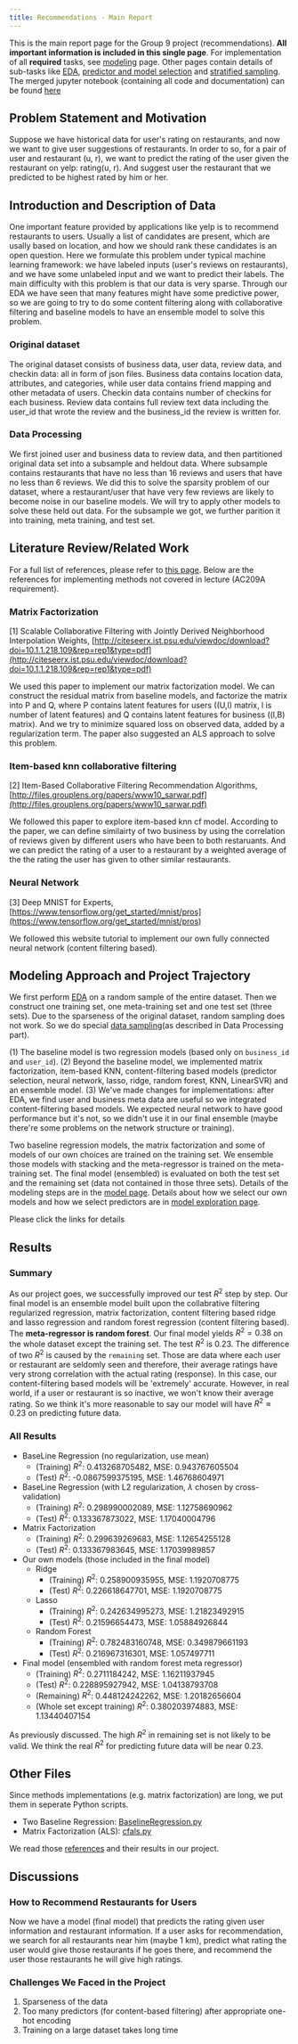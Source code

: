 ```yaml
---
title: Recommendations - Main Report
---
```


This is the main report page for the Group 9 project (recommendations). **All important information is included in this single page**. For implementation of all **required** tasks, see [modeling](model.html) page. Other pages contain details of sub-tasks like [EDA](eda.html), [predictor and model selection](model-exploration.html) and [stratified sampling](data-sampling.html). The merged jupyter notebook (containing all code and documentation) can be found [here](project_merged.html)

## Problem Statement and Motivation

Suppose we have historical data for user's rating on restaurants, and now we want to give user suggestions of restaurants. In order to so, for a pair of user and restaurant (u, r), we want to predict the rating of the user given the restaurant on yelp: rating(u, r). And suggest user the restaurant that we predicted to be highest rated by him or her.

## Introduction and Description of Data

One important feature provided by applications like yelp is to recommend restaurants to users. Usually a list of candidates are present, which are usally based on location, and how we should rank these candidates is an open question. Here we formulate this problem under typical machine learning framework: we have labeled inputs (user's reviews on restaurants), and we have some unlabeled input and we want to predict their labels. The main difficulty with this problem is that our data is very sparse. Through our EDA we have seen that many features might have some predictive power, so we are going to try to do some content filtering along with collaborative filtering and baseline models to have an ensemble model to solve this problem.

### Original dataset

The original dataset consists of business data, user data, review data, and checkin data: all in form of json files. Business data contains location data, attributes, and categories, while user data contains friend mapping and other metadata of users. Checkin data contains number of checkins for each business. Review data contains full review text data including the user_id that wrote the review and the business_id the review is written for. 

### Data Processing

We first joined user and business data to review data, and then partitioned original data set into a subsample and heldout data. Where subsample contains restaurants that have no less than 16 reviews and users that have no less than 6 reviews. We did this to solve the sparsity problem of our dataset, where a restaurant/user that have very few reviews are likely to become noise in our baseline models. We will try to apply other models to solve these held out data.
For the subsample we got, we further parition it into training, meta training, and test set.

## Literature Review/Related Work

For a full list of references, please refer to [this page](reference.html). Below are the references for implementing methods not covered in lecture (AC209A requirement).

### Matrix Factorization

[1] Scalable Collaborative Filtering with Jointly Derived Neighborhood Interpolation Weights, [http://citeseerx.ist.psu.edu/viewdoc/download?doi=10.1.1.218.109&rep=rep1&type=pdf](http://citeseerx.ist.psu.edu/viewdoc/download?doi=10.1.1.218.109&rep=rep1&type=pdf)

We used this paper to implement our matrix factorization model. We can construct the residual matrix from baseline models, and factorize the matrix into P and Q, where P contains latent features for users ((U,l) matrix, l is number of latent features) and Q contains latent features for business ((l,B) matrix). And we try to minimize squared loss on observed data, added by a regularization term. The paper also suggested an ALS approach to solve this problem.  

### Item-based knn collaborative filtering

[2] Item-Based Collaborative Filtering Recommendation Algorithms, [http://files.grouplens.org/papers/www10_sarwar.pdf](http://files.grouplens.org/papers/www10_sarwar.pdf)

We followed this paper to explore item-based knn cf model. According to the paper, we can define similairty of two business by using the correlation of reviews given by different users who have been to both restaruants. And we can predict the rating of a user to a restaurant by a weighted average of the the rating the user has given to other similar restaurants. 

### Neural Network

[3] Deep MNIST for Experts, [https://www.tensorflow.org/get_started/mnist/pros](https://www.tensorflow.org/get_started/mnist/pros)

We followed this website tutorial to implement our own fully connected neural network (content filtering based).

## Modeling Approach and Project Trajectory

We first perform [EDA](eda.html) on a random sample of the entire dataset. Then we construct one training set, one meta-training set and one test set (three sets). Due to the sparseness of the original dataset, random sampling does not work. So we do special [data sampling](data-sampling.html)(as described in Data Processing part).

(1) The baseline model is two regression models (based only on `business_id` and `user_id`). (2) Beyond the baseline model, we implemented matrix factorization, item-based KNN, content-filtering based models (predictor selection, neural network, lasso, ridge, random forest, KNN, LinearSVR) and an ensemble model. (3) We've made changes for implementations: after EDA, we find user and business meta data are useful so we integrated content-filtering based models. We expected neural network to have good performance but it's not, so we didn't use it in our final ensemble (maybe there're some problems on the network structure or training).

Two baseline regression models, the matrix factorization and some of models of our own choices are trained on the training set. We ensemble those models with stacking and the meta-regressor is trained on the meta-training set. The final model (ensembled) is evaluated on both the test set and the remaining set (data not contained in those three sets). Details of the modeling steps are in the [model page](model.html). Details about how we select our own models and how we select predictors are in [model exploration page](model-exploration.html).

Please click the links for details


## Results
### Summary

As our project goes, we successfully improved our test $R^2$ step by step. Our final model is an ensemble model built upon the collabrative filtering regularized regression, matrix factorization, content filtering based ridge and lasso regression and random forest regression (content filtering based). The **meta-regressor is random forest**. Our final model yields $R^2=0.38$ on the whole dataset except the training set. The test $R^2$ is $0.23$. The difference of two $R^2$ is caused by the `remaining` set. Those are data where each user or restaurant are seldomly seen and therefore, their average ratings have very strong correlation with the actual rating (response). In this case, our content-filtering based models will be 'extremely' accurate. However, in real world, if a user or restaurant is so inactive, we won't know their average rating. So we think it's more reasonable to say our model will have $R^2 \approx 0.23$ on predicting future data.

### All Results

+ BaseLine Regression (no regularization, use mean)
  + (Training) $R^2$: 0.413268705482, MSE: 0.943767605504
  + (Test) $R^2$: -0.0867599375195, MSE: 1.46768604971
+ BaseLine Regression (with L2 regularization, $\lambda$ chosen by cross-validation)
  + (Training) $R^2$: 0.298990002089, MSE: 1.12758690962
  + (Test) $R^2$: 0.133367873022, MSE: 1.17040004796
+ Matrix Factorization
  + (Training) $R^2$: 0.299639269683, MSE: 1.12654255128
  + (Test) $R^2$: 0.133367983645, MSE: 1.17039989857
+ Our own models (those included in the final model)
  + Ridge
    + (Training) $R^2$: 0.258900935955, MSE: 1.1920708775
    + (Test) $R^2$: 0.226618647701, MSE: 1.1920708775
  + Lasso
    + (Training) $R^2$: 0.242634995273, MSE: 1.21823492915
    + (Test) $R^2$: 0.21596654473, MSE: 1.05884926844
  + Random Forest
    + (Training) $R^2$: 0.782483160748, MSE: 0.349879661193
    + (Test) $R^2$: 0.216967316301, MSE: 1.057497711
+ Final model (ensembled with random forest meta regressor)
  + (Training) $R^2$: 0.2711184242, MSE: 1.16211937945
  + (Test) $R^2$: 0.228895927942, MSE: 1.04138793708
  + (Remaining) $R^2$: 0.448124242262, MSE: 1.20182656604
  + (Whole set except training) $R^2$: 0.380203974883, MSE: 1.13440407154

As previously discussed. The high $R^2$ in remaining set is not likely to be valid. We think the real $R^2$ for predicting future data will be near $0.23$.

## Other Files
Since methods implementations (e.g. matrix factorization) are long, we put them in seperate Python scripts.
+ Two Baseline Regression: [BaselineRegression.py](src/BaselineRegression.py)
+ Matrix Factorization (ALS): [cfals.py](src/cfals.py)

We read those [references](reference.html) and their results in our project.

## Discussions
### How to Recommend Restaurants for Users

Now we have a model (final model) that predicts the rating given user information and restaurant information. If a user asks for recommendation, we search for all restaurants near him (maybe 1 km), predict what rating the user would give those restaurants if he goes there, and recommend the user those restaurants he will give high ratings.

### Challenges We Faced in the Project

1. Sparseness of the data
2. Too many predictors (for content-based filtering) after appropriate one-hot encoding
3. Training on a large dataset takes long time
